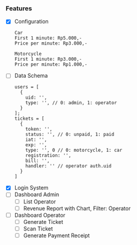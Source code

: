 ### Features

- [x] Configuration
  ```
  Car
  First 1 minute: Rp5.000,-
  Price per minute: Rp3.000,-

  Motorcycle
  First 1 minute: Rp3.000,-
  Price per minute: Rp1.000,-
  ```
- [ ] Data Schema
  ```
  users = [
    {
      uid: '',
      type: '', // 0: admin, 1: operator
    }
  ];
  tickets = [
    { 
      token: '',
      status: '', // 0: unpaid, 1: paid
      iat: '',
      exp: '',
      type: '', 0 // 0: motorcycle, 1: car
      registration: '',
      bill: '',
      handler: '' // operator auth.uid
    }
  ]
  ```
- [x] Login System
- [ ] Dashboard Admin
  - [ ] List Operator
  - [ ] Revenue Report with Chart, Filter: Operator
- [ ] Dashboard Operator
  - [ ] Generate Ticket
  - [ ] Scan Ticket
  - [ ] Generate Payment Receipt